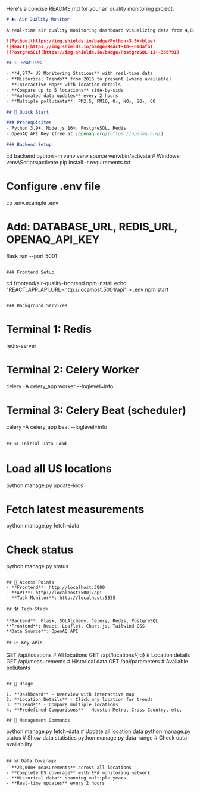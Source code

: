 Here's a concise README.md for your air quality monitoring project:

```markdown
# 🌬️ Air Quality Monitor

A real-time air quality monitoring dashboard visualizing data from 4,877+ US monitoring stations. Track historical trends, compare locations, and monitor current air quality conditions.

![Python](https://img.shields.io/badge/Python-3.9+-blue)
![React](https://img.shields.io/badge/React-18+-61dafb)
![PostgreSQL](https://img.shields.io/badge/PostgreSQL-13+-336791)

## ✨ Features

- **4,877+ US Monitoring Stations** with real-time data
- **Historical Trends** from 2016 to present (where available)
- **Interactive Map** with location details
- **Compare up to 5 locations** side-by-side
- **Automated data updates** every 2 hours
- **Multiple pollutants**: PM2.5, PM10, O₃, NO₂, SO₂, CO

## 🚀 Quick Start

### Prerequisites
- Python 3.9+, Node.js 16+, PostgreSQL, Redis
- OpenAQ API Key (free at [openaq.org](https://openaq.org))

### Backend Setup
```
cd backend
python -m venv venv
source venv/bin/activate  # Windows: venv\Scripts\activate
pip install -r requirements.txt

# Configure .env file
cp .env.example .env
# Add: DATABASE_URL, REDIS_URL, OPENAQ_API_KEY

flask run --port 5001
```

### Frontend Setup
```
cd frontend/air-quality-frontend
npm install
echo "REACT_APP_API_URL=http://localhost:5001/api" > .env
npm start
```

### Background Services
```
# Terminal 1: Redis
redis-server

# Terminal 2: Celery Worker
celery -A celery_app worker --loglevel=info

# Terminal 3: Celery Beat (scheduler)
celery -A celery_app beat --loglevel=info
```

## 📊 Initial Data Load
```
# Load all US locations
python manage.py update-locs

# Fetch latest measurements
python manage.py fetch-data

# Check status
python manage.py status
```

## 🔗 Access Points
- **Frontend**: http://localhost:3000
- **API**: http://localhost:5001/api
- **Task Monitor**: http://localhost:5555

## 🛠️ Tech Stack

**Backend**: Flask, SQLAlchemy, Celery, Redis, PostgreSQL  
**Frontend**: React, Leaflet, Chart.js, Tailwind CSS  
**Data Source**: OpenAQ API

## 📈 Key APIs
```
GET /api/locations              # All locations
GET /api/locations/{id}         # Location details
GET /api/measurements           # Historical data
GET /api/parameters             # Available pollutants
```

## 🎯 Usage

1. **Dashboard** - Overview with interactive map
2. **Location Details** - Click any location for trends
3. **Trends** - Compare multiple locations
4. **Predefined Comparisons** - Houston Metro, Cross-Country, etc.

## 🔧 Management Commands
```
python manage.py fetch-data     # Update all location data
python manage.py status         # Show data statistics
python manage.py data-range     # Check data availability
```

## 📊 Data Coverage
- **23,000+ measurements** across all locations
- **Complete US coverage** with EPA monitoring network
- **Historical data** spanning multiple years
- **Real-time updates** every 2 hours


